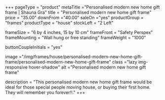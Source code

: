 +++
pageType = "product"
metaTitle ="Personalised modern new home gift frame | Shauna Gra"
title = "Personalised modern new home gift frame"
price = "35.00"
downFrom ="40.00"
saleOn ="yes"
productGroup = "frames"
productType = "house"
stockLeft = "2 Left"

frameSize = "6 by 4 inches, 15 by 10 cm"
frameFront = "Safety Perspex"
frameMounting = "Wall hung or free standing"
frameWeight = "1000"

buttonCoupleInitials = "yes"

image ="/img/frames/house/personalised-modern-new-home-gift-frame/personalised-modern-new-home-gift-frame"
class ="lazy img-responsive hover-shadow"
alt ="Personalised modern new home gift frame"

description = "This personalised modern new home gift frame would be ideal for those special people moving house, or buying their first home. They will remember you forever!!."
+++
